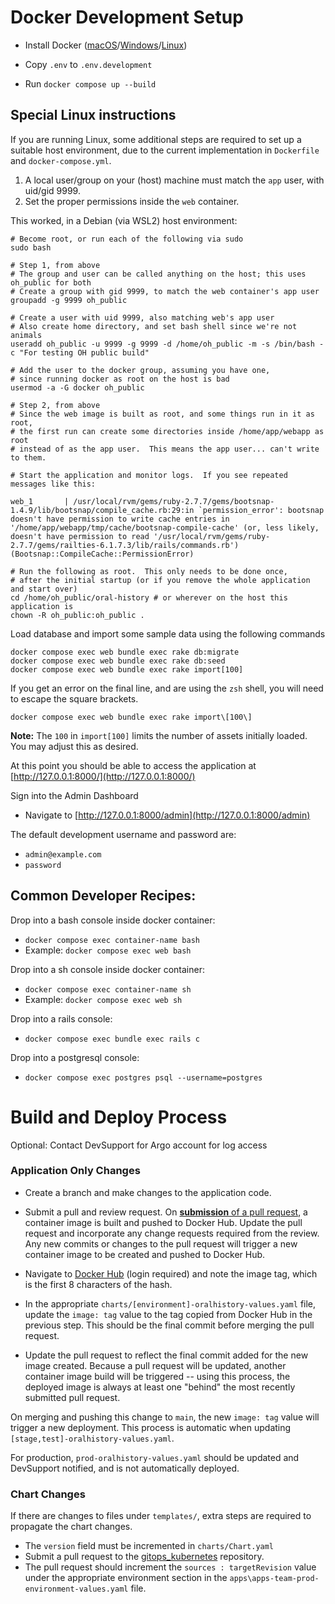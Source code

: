 # Docker Development Setup

- Install Docker ([macOS](https://docs.docker.com/docker-for-mac/install/)/[Windows](https://docs.docker.com/docker-for-windows/install/)/[Linux](https://docs.docker.com/engine/install/))

- Copy `.env` to `.env.development`
- Run `docker compose up --build`

## Special Linux instructions

If you are running Linux, some additional steps are required to set up a suitable host environment,
due to the current implementation in `Dockerfile` and `docker-compose.yml`.

1. A local user/group on your (host) machine must match the `app` user, with uid/gid 9999.
2. Set the proper permissions inside the `web` container.

This worked, in a Debian (via WSL2) host environment:
```
# Become root, or run each of the following via sudo
sudo bash

# Step 1, from above
# The group and user can be called anything on the host; this uses oh_public for both
# Create a group with gid 9999, to match the web container's app user
groupadd -g 9999 oh_public

# Create a user with uid 9999, also matching web's app user
# Also create home directory, and set bash shell since we're not animals
useradd oh_public -u 9999 -g 9999 -d /home/oh_public -m -s /bin/bash -c "For testing OH public build"

# Add the user to the docker group, assuming you have one,
# since running docker as root on the host is bad
usermod -a -G docker oh_public

# Step 2, from above
# Since the web image is built as root, and some things run in it as root,
# the first run can create some directories inside /home/app/webapp as root
# instead of as the app user.  This means the app user... can't write to them.

# Start the application and monitor logs.  If you see repeated messages like this:

web_1       | /usr/local/rvm/gems/ruby-2.7.7/gems/bootsnap-1.4.9/lib/bootsnap/compile_cache.rb:29:in `permission_error': bootsnap doesn't have permission to write cache entries in '/home/app/webapp/tmp/cache/bootsnap-compile-cache' (or, less likely, doesn't have permission to read '/usr/local/rvm/gems/ruby-2.7.7/gems/railties-6.1.7.3/lib/rails/commands.rb') (Bootsnap::CompileCache::PermissionError)

# Run the following as root.  This only needs to be done once,
# after the initial startup (or if you remove the whole application and start over)
cd /home/oh_public/oral-history # or wherever on the host this application is
chown -R oh_public:oh_public .
```

Load database and import some sample data using the following commands

```
docker compose exec web bundle exec rake db:migrate
docker compose exec web bundle exec rake db:seed
docker compose exec web bundle exec rake import[100]
```

If you get an error on the final line, and are using the `zsh` shell, you will need to escape the square brackets.

```
docker compose exec web bundle exec rake import\[100\]
```

**Note:** The `100` in `import[100]` limits the number of assets initially loaded. You may adjust this as desired.

At this point you should be able to access the application at [http://127.0.0.1:8000/](http://127.0.0.1:8000/)

Sign into the Admin Dashboard

- Navigate to [http://127.0.0.1:8000/admin](http://127.0.0.1:8000/admin)

The default development username and password are:

- `admin@example.com`
- `password`

## Common Developer Recipes:

Drop into a bash console inside docker container:

- `docker compose exec container-name bash`
- Example: `docker compose exec web bash`

Drop into a sh console inside docker container:

- `docker compose exec container-name sh`
- Example: `docker compose exec web sh`

Drop into a rails console:

- `docker compose exec bundle exec rails c`

Drop into a postgresql console:

- `docker compose exec postgres psql --username=postgres`

# Build and Deploy Process

Optional: Contact DevSupport for Argo account for log access

### Application Only Changes

- Create a branch and make changes to the application code.

- Submit a pull and review request. On [**submission** of a pull request](https://github.com/UCLALibrary/oral-history/blob/main/.github/workflows/build-dockerhub.yml), a container image is built and pushed to Docker Hub. Update the pull request and incorporate any change requests required from the review. Any new commits or changes to the pull request will trigger a new container image to be created and pushed to Docker Hub.

- Navigate to [Docker Hub](https://hub.docker.com/repository/docker/uclalibrary/oral-history) (login required) and note the image tag, which is the first 8 characters of the hash.

- In the appropriate `charts/[environment]-oralhistory-values.yaml` file, update the `image: tag` value to the tag copied from Docker Hub in the previous step. This should be the final commit before merging the pull request.

- Update the pull request to reflect the final commit added for the new image created.
  Because a pull request will be updated, another container image build will be triggered -- using this process, the deployed image is always at least one "behind" the most recently submitted pull request.

On merging and pushing this change to `main`, the new `image: tag` value will trigger a new deployment. This process is automatic when updating `[stage,test]-oralhistory-values.yaml`.

For production, `prod-oralhistory-values.yaml` should be updated and DevSupport notified, and is not automatically deployed.

### Chart Changes

If there are changes to files under `templates/`, extra steps are required to propagate the chart changes.

- The `version` field must be incremented in `charts/Chart.yaml`
- Submit a pull request to the [gitops_kubernetes](https://github.com/UCLALibrary/gitops_kubernetes) repository.
- The pull request should increment the `sources : targetRevision` value under the appropriate environment section in the `apps\apps-team-prod-environment-values.yaml` file.
